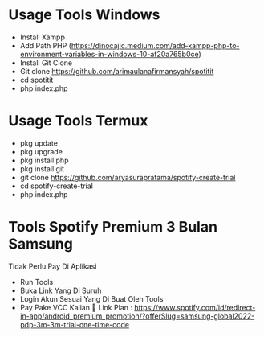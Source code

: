 # Usage Tools Windows
- Install Xampp
- Add Path PHP (https://dinocajic.medium.com/add-xampp-php-to-environment-variables-in-windows-10-af20a765b0ce)
- Install Git Clone
- Git clone https://github.com/arimaulanafirmansyah/spotitit
- cd spotitit
- php index.php

# Usage Tools Termux
- pkg update
- pkg upgrade
- pkg install php
- pkg install git
- git clone https://github.com/aryasurapratama/spotify-create-trial
- cd spotify-create-trial
- php index.php

# Tools Spotify Premium 3 Bulan Samsung
Tidak Perlu Pay Di Aplikasi
- Run Tools 
- Buka Link Yang Di Suruh
- Login Akun Sesuai Yang Di Buat Oleh Tools
- Pay Pake VCC Kalian 🙂
Link Plan : https://www.spotify.com/id/redirect-in-app/android_premium_promotion/?offerSlug=samsung-global2022-pdp-3m-3m-trial-one-time-code

